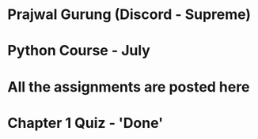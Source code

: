 # Prajwal Gurung (Discord - Supreme)
# Python Course - July

# All the assignments are posted here
# Chapter 1 Quiz - 'Done'
